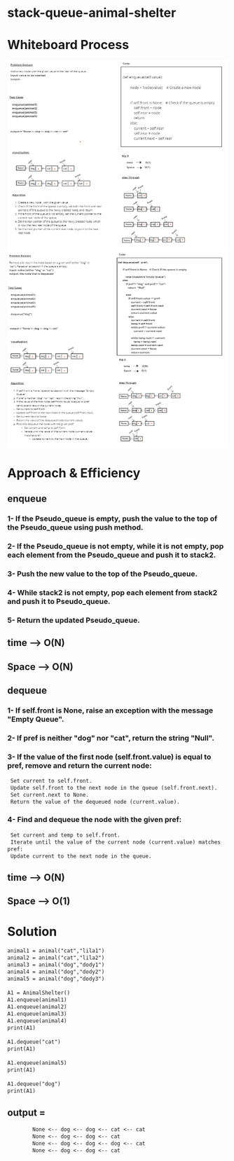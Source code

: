 # stack-queue-animal-shelter

# Whiteboard Process

![enqueue](./enqueue.png)
![dequeue](./dequeue.png)




# Approach & Efficiency
## enqueue
### 1- If the Pseudo_queue is empty, push the value to the top of the Pseudo_queue using push method.
### 2- If the Pseudo_queue is not empty, while it is not empty, pop each element from the Pseudo_queue and push it to stack2.
### 3- Push the new value to the top of the Pseudo_queue.
### 4- While stack2 is not empty, pop each element from stack2 and push it to Pseudo_queue.
### 5- Return the updated Pseudo_queue.

## time --> O(N)
## Space --> O(N) 

## dequeue
### 1- If self.front is None, raise an exception with the message "Empty Queue".
### 2- If pref is neither "dog" nor "cat", return the string "Null".
### 3- If the value of the first node (self.front.value) is equal to pref, remove and return the current node:
     Set current to self.front.
     Update self.front to the next node in the queue (self.front.next).
     Set current.next to None.
     Return the value of the dequeued node (current.value).
### 4- Find and dequeue the node with the given pref:
     Set current and temp to self.front.
     Iterate until the value of the current node (current.value) matches pref:
     Update current to the next node in the queue.


## time --> O(N)
## Space --> O(1) 



# Solution

    animal1 = animal("cat","lila1")
    animal2 = animal("cat","lila2")
    animal3 = animal("dog","dody1")
    animal4 = animal("dog","dody2")
    animal5 = animal("dog","dody3")

    A1 = AnimalShelter()
    A1.enqueue(animal1)
    A1.enqueue(animal2)
    A1.enqueue(animal3)
    A1.enqueue(animal4)
    print(A1)

    A1.dequeue("cat")
    print(A1)

    A1.enqueue(animal5)
    print(A1)

    A1.dequeue("dog")
    print(A1)


## output = 
            None <-- dog <-- dog <-- cat <-- cat
            None <-- dog <-- dog <-- cat
            None <-- dog <-- dog <-- dog <-- cat
            None <-- dog <-- dog <-- cat
           